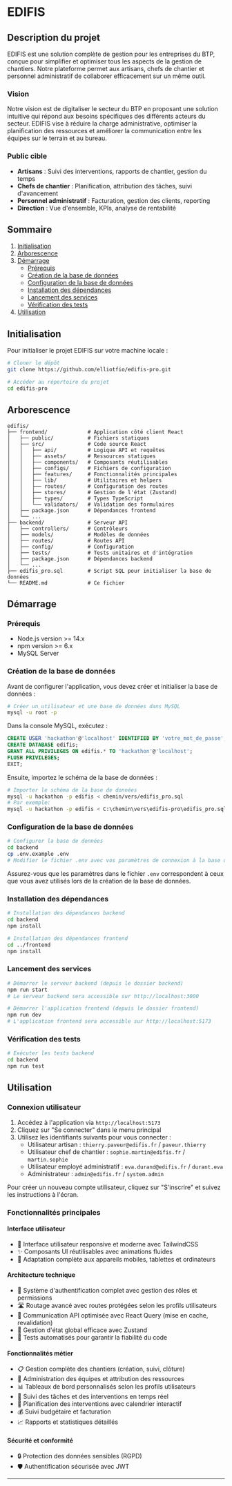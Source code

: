 # EDIFIS

## Description du projet

EDIFIS est une solution complète de gestion pour les entreprises du BTP, conçue pour simplifier et optimiser tous les aspects de la gestion de chantiers. Notre plateforme permet aux artisans, chefs de chantier et personnel administratif de collaborer efficacement sur un même outil.

### Vision

Notre vision est de digitaliser le secteur du BTP en proposant une solution intuitive qui répond aux besoins spécifiques des différents acteurs du secteur. EDIFIS vise à réduire la charge administrative, optimiser la planification des ressources et améliorer la communication entre les équipes sur le terrain et au bureau.

### Public cible

- **Artisans** : Suivi des interventions, rapports de chantier, gestion du temps
- **Chefs de chantier** : Planification, attribution des tâches, suivi d'avancement
- **Personnel administratif** : Facturation, gestion des clients, reporting
- **Direction** : Vue d'ensemble, KPIs, analyse de rentabilité

## Sommaire
1. [Initialisation](#initialisation)
2. [Arborescence](#arborescence)
3. [Démarrage](#démarrage)
   - [Prérequis](#prérequis)
   - [Création de la base de données](#création-de-la-base-de-données)
   - [Configuration de la base de données](#configuration-de-la-base-de-données)
   - [Installation des dépendances](#installation-des-dépendances)
   - [Lancement des services](#lancement-des-services)
   - [Vérification des tests](#vérification-des-tests)
4. [Utilisation](#utilisation)

## Initialisation

Pour initialiser le projet EDIFIS sur votre machine locale :

```bash
# Cloner le dépôt
git clone https://github.com/elliotfio/edifis-pro.git

# Accéder au répertoire du projet
cd edifis-pro
```

## Arborescence

```
edifis/
├── frontend/             # Application côté client React
│   ├── public/           # Fichiers statiques
│   ├── src/              # Code source React
│   │   ├── api/          # Logique API et requêtes
│   │   ├── assets/       # Ressources statiques
│   │   ├── components/   # Composants réutilisables
│   │   ├── configs/      # Fichiers de configuration
│   │   ├── features/     # Fonctionnalités principales
│   │   ├── lib/          # Utilitaires et helpers
│   │   ├── routes/       # Configuration des routes
│   │   ├── stores/       # Gestion de l'état (Zustand)
│   │   ├── types/        # Types TypeScript
│   │   └── validators/   # Validation des formulaires
│   ├── package.json      # Dépendances frontend
│   └── ...
├── backend/              # Serveur API
│   ├── controllers/      # Contrôleurs
│   ├── models/           # Modèles de données
│   ├── routes/           # Routes API
│   ├── config/           # Configuration
│   ├── tests/            # Tests unitaires et d'intégration
│   ├── package.json      # Dépendances backend
│   └── ...
├── edifis_pro.sql        # Script SQL pour initialiser la base de données
└── README.md             # Ce fichier
```

## Démarrage

### Prérequis
- Node.js version >= 14.x
- npm version >= 6.x
- MySQL Server

### Création de la base de données

Avant de configurer l'application, vous devez créer et initialiser la base de données :

```bash
# Créer un utilisateur et une base de données dans MySQL
mysql -u root -p
```

Dans la console MySQL, exécutez :
```sql
CREATE USER 'hackathon'@'localhost' IDENTIFIED BY 'votre_mot_de_passe';
CREATE DATABASE edifis;
GRANT ALL PRIVILEGES ON edifis.* TO 'hackathon'@'localhost';
FLUSH PRIVILEGES;
EXIT;
```

Ensuite, importez le schéma de la base de données :
```bash
# Importer le schéma de la base de données
mysql -u hackathon -p edifis < chemin/vers/edifis_pro.sql
# Par exemple:
mysql -u hackathon -p edifis < C:\chemin\vers\edifis-pro\edifis_pro.sql
```

### Configuration de la base de données

```bash
# Configurer la base de données
cd backend
cp .env.example .env
# Modifier le fichier .env avec vos paramètres de connexion à la base de données
```

Assurez-vous que les paramètres dans le fichier `.env` correspondent à ceux que vous avez utilisés lors de la création de la base de données.

### Installation des dépendances

```bash
# Installation des dépendances backend
cd backend
npm install

# Installation des dépendances frontend
cd ../frontend
npm install
```

### Lancement des services

```bash
# Démarrer le serveur backend (depuis le dossier backend)
npm run start
# Le serveur backend sera accessible sur http://localhost:3000

# Démarrer l'application frontend (depuis le dossier frontend)
npm run dev
# L'application frontend sera accessible sur http://localhost:5173
```

### Vérification des tests

```bash
# Exécuter les tests backend
cd backend
npm run test
```

## Utilisation

### Connexion utilisateur

1. Accédez à l'application via `http://localhost:5173`
2. Cliquez sur "Se connecter" dans le menu principal
3. Utilisez les identifiants suivants pour vous connecter :
   - Utilisateur artisan : `thierry.paveur@edifis.fr` / `paveur.thierry`
   - Utilisateur chef de chantier : `sophie.martin@edifis.fr` / `martin.sophie`
   - Utilisateur employé administratif : `eva.durand@edifis.fr` / `durant.eva`
   - Administrateur : `admin@edifis.fr` / `system.admin`

Pour créer un nouveau compte utilisateur, cliquez sur "S'inscrire" et suivez les instructions à l'écran.

### Fonctionnalités principales

#### Interface utilisateur
- 🎨 Interface utilisateur responsive et moderne avec TailwindCSS
- ✨ Composants UI réutilisables avec animations fluides
- 📱 Adaptation complète aux appareils mobiles, tablettes et ordinateurs

#### Architecture technique
- 🔐 Système d'authentification complet avec gestion des rôles et permissions
- 🛣️ Routage avancé avec routes protégées selon les profils utilisateurs
- 📡 Communication API optimisée avec React Query (mise en cache, revalidation)
- 🔄 Gestion d'état global efficace avec Zustand
- 🧪 Tests automatisés pour garantir la fiabilité du code

#### Fonctionnalités métier
- 📋 Gestion complète des chantiers (création, suivi, clôture)
- 👷 Administration des équipes et attribution des ressources
- 📊 Tableaux de bord personnalisés selon les profils utilisateurs
- 📝 Suivi des tâches et des interventions en temps réel
- 📅 Planification des interventions avec calendrier interactif
- 💰 Suivi budgétaire et facturation
- 📈 Rapports et statistiques détaillés

#### Sécurité et conformité
- 🔒 Protection des données sensibles (RGPD)
- 🛡️ Authentification sécurisée avec JWT

---